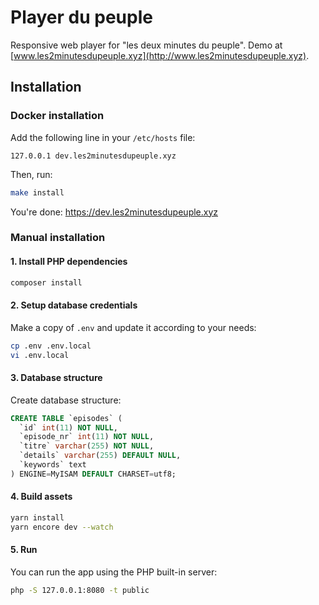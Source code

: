 # Player du peuple
Responsive web player for "les deux minutes du peuple".
Demo at [www.les2minutesdupeuple.xyz](http://www.les2minutesdupeuple.xyz).

## Installation
### Docker installation
Add the following line in your `/etc/hosts` file:
```
127.0.0.1 dev.les2minutesdupeuple.xyz
```

Then, run:
```bash
make install
```

You're done: https://dev.les2minutesdupeuple.xyz

### Manual installation
#### 1. Install PHP dependencies
```bash
composer install
```

#### 2. Setup database credentials
Make a copy of `.env` and update it according to your needs:
```bash
cp .env .env.local
vi .env.local
```

#### 3. Database structure
Create database structure:

```sql
CREATE TABLE `episodes` (
  `id` int(11) NOT NULL,
  `episode_nr` int(11) NOT NULL,
  `titre` varchar(255) NOT NULL,
  `details` varchar(255) DEFAULT NULL,
  `keywords` text
) ENGINE=MyISAM DEFAULT CHARSET=utf8;
```

#### 4. Build assets
```bash
yarn install
yarn encore dev --watch
```

#### 5. Run
You can run the app using the PHP built-in server:
```bash
php -S 127.0.0.1:8080 -t public
```
